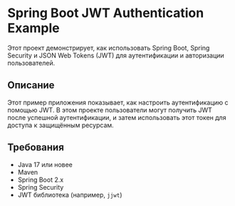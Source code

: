 # Spring Boot JWT Authentication Example

Этот проект демонстрирует, как использовать Spring Boot, Spring Security и JSON Web Tokens (JWT) для аутентификации и авторизации пользователей.

## Описание

Этот пример приложения показывает, как настроить аутентификацию с помощью JWT. В этом проекте пользователи могут получить JWT после успешной аутентификации, и затем использовать этот токен для доступа к защищённым ресурсам.

## Требования

- Java 17 или новее
- Maven
- Spring Boot 2.x
- Spring Security
- JWT библиотека (например, `jjwt`)
